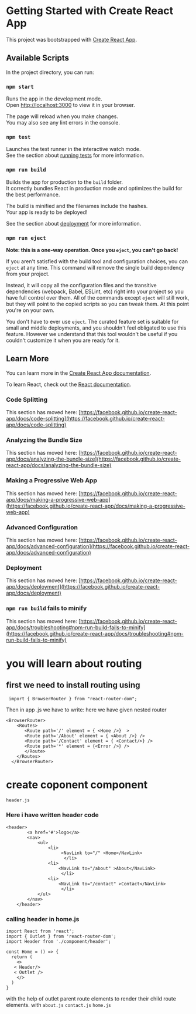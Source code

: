 # Getting Started with Create React App

This project was bootstrapped with [Create React App](https://github.com/facebook/create-react-app).

## Available Scripts

In the project directory, you can run:

### `npm start`

Runs the app in the development mode.\
Open [http://localhost:3000](http://localhost:3000) to view it in your browser.

The page will reload when you make changes.\
You may also see any lint errors in the console.


### `npm test`

Launches the test runner in the interactive watch mode.\
See the section about [running tests](https://facebook.github.io/create-react-app/docs/running-tests) for more information.

### `npm run build`

Builds the app for production to the `build` folder.\
It correctly bundles React in production mode and optimizes the build for the best performance.

The build is minified and the filenames include the hashes.\
Your app is ready to be deployed!

See the section about [deployment](https://facebook.github.io/create-react-app/docs/deployment) for more information.

### `npm run eject`

**Note: this is a one-way operation. Once you `eject`, you can't go back!**

If you aren't satisfied with the build tool and configuration choices, you can `eject` at any time. This command will remove the single build dependency from your project.

Instead, it will copy all the configuration files and the transitive dependencies (webpack, Babel, ESLint, etc) right into your project so you have full control over them. All of the commands except `eject` will still work, but they will point to the copied scripts so you can tweak them. At this point you're on your own.

You don't have to ever use `eject`. The curated feature set is suitable for small and middle deployments, and you shouldn't feel obligated to use this feature. However we understand that this tool wouldn't be useful if you couldn't customize it when you are ready for it.

## Learn More

You can learn more in the [Create React App documentation](https://facebook.github.io/create-react-app/docs/getting-started).

To learn React, check out the [React documentation](https://reactjs.org/).

### Code Splitting

This section has moved here: [https://facebook.github.io/create-react-app/docs/code-splitting](https://facebook.github.io/create-react-app/docs/code-splitting)

### Analyzing the Bundle Size

This section has moved here: [https://facebook.github.io/create-react-app/docs/analyzing-the-bundle-size](https://facebook.github.io/create-react-app/docs/analyzing-the-bundle-size)

### Making a Progressive Web App

This section has moved here: [https://facebook.github.io/create-react-app/docs/making-a-progressive-web-app](https://facebook.github.io/create-react-app/docs/making-a-progressive-web-app)

### Advanced Configuration

This section has moved here: [https://facebook.github.io/create-react-app/docs/advanced-configuration](https://facebook.github.io/create-react-app/docs/advanced-configuration)

### Deployment

This section has moved here: [https://facebook.github.io/create-react-app/docs/deployment](https://facebook.github.io/create-react-app/docs/deployment)

### `npm run build` fails to minify

This section has moved here: [https://facebook.github.io/create-react-app/docs/troubleshooting#npm-run-build-fails-to-minify](https://facebook.github.io/create-react-app/docs/troubleshooting#npm-run-build-fails-to-minify)


# you will learn about routing 
## first we need to install routing using
```
 import { BrowserRouter } from "react-router-dom";
 ```

 Then in app .js we have to write:
 here we have given nested router
 
  ```
  <BrowserRouter>
      <Routes>
         <Route path='/' element = { <Home />}  >
         <Route path='/About' element = { <About />} />
         <Route path='/Contact' element = { <Contact/>} />
         <Route path='*' element = {<Error />} />
         </Route>
      </Routes>
    </BrowserRouter>
   ```






# create coponent component

`
header.js
`
### Here i have written header code  

``` 
<header>
        <a href='#'>logo</a>
        <nav>
            <ul>
                <li>
                     <NavLink to="/" >Home</NavLink>
                      </li>
                <li> 
                    <NavLink to="/about" >About</NavLink>
                     </li>
                <li> 
                    <NavLink to="/contact" >Contact</NavLink>
                     </li>
            </ul>
        </nav>
    </header>
```
### calling header in home.js

```
import React from 'react';
import { Outlet } from 'react-router-dom';
import Header from './component/header';

const Home = () => {
  return (
    <>
   < Header/>
   < Outlet />
    </>
  )
}
```
with the help of outlet  parent route elements to render their child route elements. 
with `about.js` `contact.js` `home.js` 






